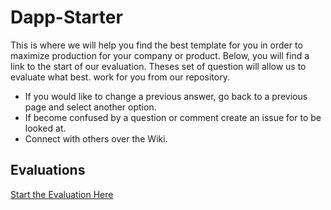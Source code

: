 # Dapp-Starter

This is where we will help you find the best template for you in order to maximize production for your company or product. Below, you will find a link to the start of our evaluation. Theses set of question will allow us to evaluate what best. work for you from our repository. 

* If you would like to change a previous answer, go back to a previous page and select another option.
* If become confused by a question or comment create an issue for to be looked at.
* Connect with others over the Wiki.

## Evaluations

[Start the Evaluation Here]()


